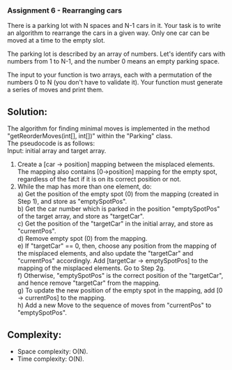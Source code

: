 ### Assignment 6 - Rearranging cars
There is a parking lot with N spaces and N-1 cars in it. Your task is to write an algorithm to rearrange the cars in a given way. Only one car can be moved at a time to the empty slot.

The parking lot is described by an array of numbers. Let's identify cars with numbers from 1 to N-1, and the number 0 means an empty parking space.

The input to your function is two arrays, each with a permutation of the numbers 0 to N (you don't have to validate it). Your function must generate a series of moves and print them.


## Solution:    
The algorithm for finding minimal moves is implemented in the method "getReorderMoves(int[], int[])" within the "Parking" class.  
The pseudocode is as follows:  
Input: initial array and target array.  
1. Create a [car -> position] mapping between the misplaced elements. The mapping also contains [0->position] mapping for the empty spot, regardless of the fact if it is on its correct position or not.  
2. While the map has more than one element, do:  
     a) Get the position of the empty spot (0) from the mapping (created in Step 1), and store as "emptySpotPos".  
     b) Get the car number which is parked in the position "emptySpotPos" of the target array, and store as "targetCar".  
     c) Get the position of the "targetCar" in the initial array, and store as "currentPos".  
     d) Remove empty spot (0) from the mapping.    
     e) If "targetCar" == 0, then, choose any position from the mapping of the misplaced elements, and also update the "targetCar" and "currentPos" accordingly. Add [targetCar -> emptySpotPos] to the mapping of the misplaced elements. Go to Step 2g.  
     f) Otherwise, "emptySpotPos" is the correct position of the "targetCar", and hence remove "targetCar" from the mapping.  
     g) To update the new position of the empty spot in the mapping, add [0 -> currentPos] to the mapping.  
     h) Add a new Move to the sequence of moves from "currentPos" to "emptySpotPos".  
     
 
 ## Complexity: 
 - Space complexity: O(N).
 - Time complexity: O(N).
 

